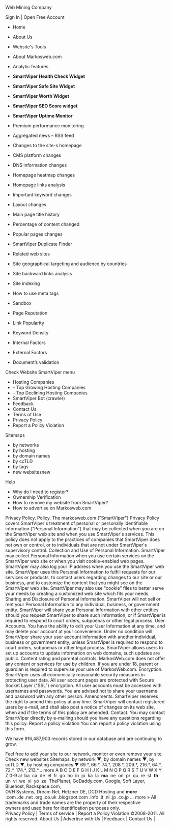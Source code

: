 Web Mining Company

Sign In | Open Free Account

*   Home
*   About Us
*   Website's Tools

*   About Markosweb.com
*   Analytic features  
      
    
*   **SmartViper Health Check Widget**
*   **SmartViper Safe Site Widget**
*   **SmartViper Worth Widget**
*   **SmartViper SEO Score widget**
*   **SmartViper Uptime Monitor**  
      
    
*   Premium performance monitoring
*   Aggregated news – RSS feed
*   Changes to the site-s homepage
*   CMS platform changes
*   DNS information changes
*   Homepage heatmap changes
*   Homepage links analysis
*   Important keyword changes
*   Layout changes
*   Main page title history
*   Percentage of content changed
*   Popular pages changes
*   SmartViper Duplicate Finder
*   Related web sites
*   Site geographical targeting and audience by countries
*   Site backward links analysis
*   Site indexing
*   How to use meta tags
*   Sandbox
*   Page Reputation
*   Link Popularity
*   Keyword Density
*   Internal Factors
*   External Factors
*   Document’s validation

Check Website SmartViper menu

*   Hosting Companies
*   \- Top Growing Hosting Companies
*   \- Top Declining Hosting Companies
*   SmartViper Bot (crawler)
*   Feedback
*   Contact Us
*   Terms of Use
*   Privacy Policy
*   Report a Policy Violation

Sitemaps

*   by networks
*   by hosting
*   by domain names
*   by ccTLD
*   by tags
*   new websitesnew

Help

*   Why do I need to register?
*   Ownership Verification
*   How to remove my website from SmartViper?
*   How to advertise on Markosweb.com

Privacy Policy. Policy. The markosweb.com ("SmartViper") Privacy Policy covers SmartViper's treatment of personal or personally identifiable information ("Personal Information") that may be collected when you are on the SmartViper web site and when you use SmartViper's services. This policy does not apply to the practices of companies that SmartViper does not own or control, or to individuals that are not under SmartViper's supervisory control. Collection and Use of Personal Information. SmartViper may collect Personal Information when you use certain services on the SmartViper web site or when you visit cookie-enabled web pages. SmartViper may also log your IP address when you use the SmartViper web site. SmartViper uses this Personal Information to fulfill requests for our services or products, to contact users regarding changes to our site or our business, and to customize the content that you might see on the SmartViper web site. SmartViper may also use "cookie" files to better serve your needs by creating a customized web site which fits your needs. Sharing and Disclosure of Personal Information. SmartViper will not sell or rent your Personal Information to any individual, business, or government entity. SmartViper will share your Personal Information with other entities should you request SmartViper to share such information, or if SmartViper is required to respond to court orders, subpoenas or other legal process. User Accounts. You have the ability to edit your User Information at any time, and may delete your account at your convenience. Under no condition will SmartViper share your user account information with another individual, business or government entity, unless SmartViper is required to respond to court orders, subpoenas or other legal process. SmartViper allows users to set up accounts to update information on web domains, such updates are public. Content rating and parental controls. MarkosWeb.com does not offer any content or services for use by children. If you are under 18, parent or guardian is required to supervise your use of MarkosWeb.com. Encryption. SmartViper uses all economically reasonable security measures in protecting user data. All user account pages are protected with Secure Socket Layer ("SSL") encryption. All user accounts must be accessed with usernames and passwords. You are advised not to share your username and password with any other person. Amendments. SmartViper reserves the right to amend this policy at any time. SmartViper will contact registered users by e-mail, and shall also post a notice of changes on its web site, when and if the terms of this policy are amended. Contact. You may contact SmartViper directly by e-mailing should you have any questions regarding this policy. Report a policy violation You can report a policy violation using this form.

We have 916,487,903 records stored in our database and are continuing to grow.

Feel free to add your site to our network, monitor or even remove your site. Check new websites Sitemaps: by network ▼, by domain names ▼, by ccTLD ▼, by hosting companies ▼ 69.\*, 66.\*, 74.\*, 208.\*, 209.\*, 216.\*, 64.\*, 72.\*, 174.\*, 213.\*... more A B C D E F G H I J K L M N O P Q R S T U V W X Y Z 0-9 al  ba  ca  de  el  fr  go  ho  in  jo  ka  la  **ma**  ne  on  pr  qu  re  st  **th**  un  vi  we  xi  yo  ze  ThePlanet, GoDaddy.com, Google, Soft Layer, Bluehost, Rackspace.com,  
OVH Systems, Dream Net, Hetzner DE, DCD Hosting and **more** .com .de .net .org .co.uk .blogspot.com .info .it .nl .jp .co.jp ... more » All trademarks and trade names are the property of their respective  
owners and used here for identification purposes only.  
Privacy Policy | Terms of service | Report a Policy Violation ©2008-2011. All rights reserved. About Us | Advertise with Us | Feedback | Contact Us |